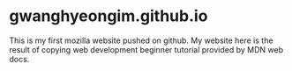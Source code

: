 # gwanghyeongim.github.io

This is my first mozilla website pushed on github.
My website here is the result of copying web development beginner tutorial provided by MDN web docs.

